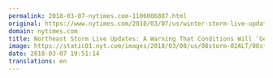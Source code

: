 ```yaml
---
permalink: 2018-03-07-nytimes.com-1106086887.html
original: https://www.nytimes.com/2018/03/07/us/winter-storm-live-updates.html?partner=rss&amp;emc=rss
domain: nytimes.com
title: Northeast Storm Live Updates: A Warning That Conditions Will ‘Get a Lot Worse’
image: https://static01.nyt.com/images/2018/03/08/us/08storm-02ALT/08storm-02ALT-mediumThreeByTwo440.jpg
date: 2018-03-07 19:51:14
translations: en
---
```


